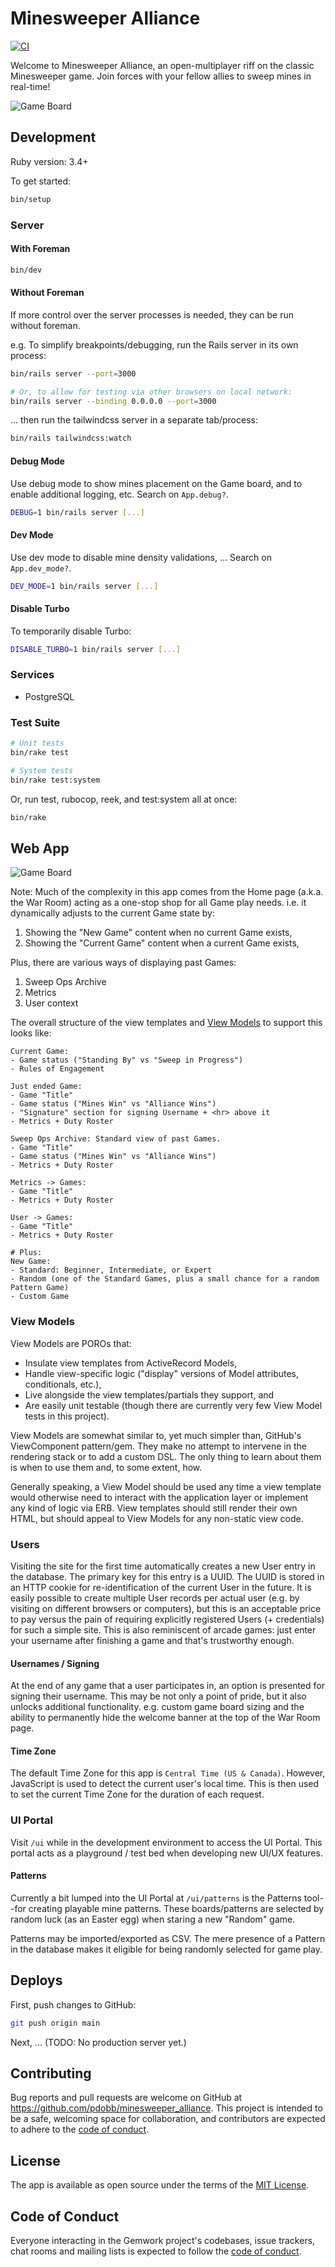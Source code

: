 # Minesweeper Alliance

[![CI](https://github.com/pdobb/minesweeper_alliance/actions/workflows/ci.yml/badge.svg)](https://github.com/pdobb/minesweeper_alliance/actions/workflows/ci.yml)

Welcome to Minesweeper Alliance, an open-multiplayer riff on the classic Minesweeper game. Join forces with your fellow allies to sweep mines in real-time!

<picture>
  <source media="(prefers-color-scheme: dark)" srcset="https://github.com/pdobb/minesweeper_alliance/blob/main/public/screenshots/expert-dark.webp?raw=true">
  <source media="(prefers-color-scheme: light)" srcset="https://github.com/pdobb/minesweeper_alliance/blob/main/public/screenshots/expert-light.webp?raw=true">
  <img alt="Game Board" src="https://github.com/pdobb/minesweeper_alliance/blob/main/public/screenshots/expert-dark.webp?raw=true">
</picture>

## Development

Ruby version: 3.4+

To get started:

```bash
bin/setup
```

### Server

#### With Foreman

```bash
bin/dev
```

#### Without Foreman

If more control over the server processes is needed, they can be run without foreman.

e.g. To simplify breakpoints/debugging, run the Rails server in its own process:

```bash
bin/rails server --port=3000

# Or, to allow for testing via other browsers on local network:
bin/rails server --binding 0.0.0.0 --port=3000
```

... then run the tailwindcss server in a separate tab/process:

```bash
bin/rails tailwindcss:watch
```

#### Debug Mode

Use debug mode to show mines placement on the Game board, and to enable additional logging, etc. Search on `App.debug?`.

```bash
DEBUG=1 bin/rails server [...]
```

#### Dev Mode

Use dev mode to disable mine density validations, ... Search on `App.dev_mode?`.

```bash
DEV_MODE=1 bin/rails server [...]
```

#### Disable Turbo

To temporarily disable Turbo:

```bash
DISABLE_TURBO=1 bin/rails server [...]
```

### Services

- PostgreSQL

### Test Suite

```bash
# Unit tests
bin/rake test

# System tests
bin/rake test:system
```

Or, run test, rubocop, reek, and test:system all at once:

```bash
bin/rake
```

## Web App

<picture>
  <source media="(prefers-color-scheme: dark)" srcset="https://github.com/pdobb/minesweeper_alliance/blob/main/public/screenshots/erd-dark.webp?raw=true">
  <source media="(prefers-color-scheme: light)" srcset="https://github.com/pdobb/minesweeper_alliance/blob/main/public/screenshots/erd-light.webp?raw=true">
  <img alt="Game Board" src="https://github.com/pdobb/minesweeper_alliance/blob/main/public/screenshots/erd-dark.webp?raw=true">
</picture>

Note: Much of the complexity in this app comes from the Home page (a.k.a. the War Room) acting as a one-stop shop for all Game play needs. i.e. it dynamically adjusts to the current Game state by:

1. Showing the "New Game" content when no current Game exists,
2. Showing the "Current Game" content when a current Game exists,

Plus, there are various ways of displaying past Games:

1. Sweep Ops Archive
2. Metrics
3. User context

The overall structure of the view templates and [View Models](#view-models) to support this looks like:

```
Current Game:
- Game status ("Standing By" vs "Sweep in Progress")
- Rules of Engagement

Just ended Game:
- Game "Title"
- Game status ("Mines Win" vs "Alliance Wins")
- "Signature" section for signing Username + <hr> above it
- Metrics + Duty Roster

Sweep Ops Archive: Standard view of past Games.
- Game "Title"
- Game status ("Mines Win" vs "Alliance Wins")
- Metrics + Duty Roster

Metrics -> Games:
- Game "Title"
- Metrics + Duty Roster

User -> Games:
- Game "Title"
- Metrics + Duty Roster

# Plus:
New Game:
- Standard: Beginner, Intermediate, or Expert
- Random (one of the Standard Games, plus a small chance for a random Pattern Game)
- Custom Game
```

### View Models

View Models are POROs that:

- Insulate view templates from ActiveRecord Models,
- Handle view-specific logic ("display" versions of Model attributes, conditionals, etc.),
- Live alongside the view templates/partials they support, and
- Are easily unit testable (though there are currently very few View Model tests in this project).

View Models are somewhat similar to, yet much simpler than, GitHub's ViewComponent pattern/gem. They make no attempt to intervene in the rendering stack or to add a custom DSL. The only thing to learn about them is when to use them and, to some extent, how.

Generally speaking, a View Model should be used any time a view template would otherwise need to interact with the application layer or implement any kind of logic via ERB. View templates should still render their own HTML, but should appeal to View Models for any non-static view code.

### Users

Visiting the site for the first time automatically creates a new User entry in the database. The primary key for this entry is a UUID. The UUID is stored in an HTTP cookie for re-identification of the current User in the future. It is easily possible to create multiple User records per actual user (e.g. by visiting on different browsers or computers), but this is an acceptable price to pay versus the pain of requiring explicitly registered Users (+ credentials) for such a simple site. This is also reminiscent of arcade games: just enter your username after finishing a game and that's trustworthy enough.

#### Usernames / Signing

At the end of any game that a user participates in, an option is presented for signing their username. This may be not only a point of pride, but it also unlocks additional functionality. e.g. custom game board sizing and the ability to permanently hide the welcome banner at the top of the War Room page.

#### Time Zone

The default Time Zone for this app is `Central Time (US & Canada)`. However, JavaScript is used to detect the current user's local time. This is then used to set the current Time Zone for the duration of each request.

### UI Portal

Visit `/ui` while in the development environment to access the UI Portal. This portal acts as a playground / test bed when developing new UI/UX features.

#### Patterns

Currently a bit lumped into the UI Portal at `/ui/patterns` is the Patterns tool--for creating playable mine patterns. These boards/patterns are selected by random luck (as an Easter egg) when staring a new "Random" game.

Patterns may be imported/exported as CSV. The mere presence of a Pattern in the database makes it eligible for being randomly selected for game play.

## Deploys

First, push changes to GitHub:

```bash
git push origin main
```

Next, ... (TODO: No production server yet.)

## Contributing

Bug reports and pull requests are welcome on GitHub at https://github.com/pdobb/minesweeper_alliance. This project is intended to be a safe, welcoming space for collaboration, and contributors are expected to adhere to the [code of conduct](https://github.com/pdobb/minesweeper_alliance/blob/master/CODE_OF_CONDUCT.md).

## License

The app is available as open source under the terms of the [MIT License](https://opensource.org/licenses/MIT).

## Code of Conduct

Everyone interacting in the Gemwork project's codebases, issue trackers, chat rooms and mailing lists is expected to follow the [code of conduct](https://github.com/pdobb/minesweeper_alliance/blob/master/CODE_OF_CONDUCT.md).
